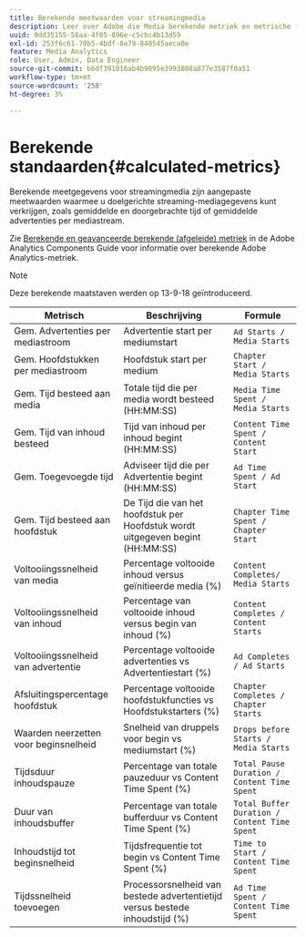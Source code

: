 ```yaml
---
title: Berekende meetwaarden voor streamingmedia
description: Leer over Adobe die Media berekende metriek en metrische formules stroomt.
uuid: 9dd35155-58aa-4f05-896e-c5cbc4b13d59
exl-id: 253f6c61-70b5-4bdf-8e79-840545aeca0e
feature: Media Analytics
role: User, Admin, Data Engineer
source-git-commit: b6df391016ab4b9095e3993808a877e3587f0a51
workflow-type: tm+mt
source-wordcount: '258'
ht-degree: 3%

---
```


# Berekende standaarden{#calculated-metrics}

Berekende meetgegevens voor streamingmedia zijn aangepaste meetwaarden waarmee u doelgerichte streaming-mediagegevens kunt verkrijgen, zoals gemiddelde en doorgebrachte tijd of gemiddelde advertenties per mediastream.

Zie [Berekende en geavanceerde berekende (afgeleide) metriek](https://experienceleague.adobe.com/docs/analytics/components/calculated-metrics/cm-overview.html?lang=en) in de Adobe Analytics Components Guide voor informatie over berekende Adobe Analytics-metriek.

>[!NOTE]
>
>Deze berekende maatstaven werden op 13-9-18 geïntroduceerd.

| Metrisch | Beschrijving | Formule |
|---|---|---|
| Gem. Advertenties per mediastroom | Advertentie start per mediumstart | `Ad Starts / Media Starts` |
| Gem. Hoofdstukken per mediastroom | Hoofdstuk start per medium | `Chapter Start / Media Starts` |
| Gem. Tijd besteed aan media | Totale tijd die per media wordt besteed (HH:MM:SS) | `Media Time Spent / Media Starts` |
| Gem. Tijd van inhoud besteed | Tijd van inhoud per inhoud begint (HH:MM:SS) | `Content Time Spent / Content Start` |
| Gem. Toegevoegde tijd | Adviseer tijd die per Advertentie begint (HH:MM:SS) | `Ad Time Spent / Ad Start` |
| Gem. Tijd besteed aan hoofdstuk | De Tijd die van het hoofdstuk per Hoofdstuk wordt uitgegeven begint (HH:MM:SS) | `Chapter Time Spent / Chapter Start` |
| Voltooiingssnelheid van media | Percentage voltooide inhoud versus geïnitieerde media (%) | `Content Completes/ Media Starts` |
| Voltooiingssnelheid van inhoud | Percentage van voltooide inhoud versus begin van inhoud (%) | `Content Completes / Content Starts` |
| Voltooiingssnelheid van advertentie | Percentage voltooide advertenties vs Advertentiestart (%) | `Ad Completes / Ad Starts` |
| Afsluitingspercentage hoofdstuk | Percentage voltooide hoofdstukfuncties vs Hoofdstukstarters (%) | `Chapter Completes / Chapter Starts` |
| Waarden neerzetten voor beginsnelheid | Snelheid van druppels voor begin vs mediumstart (%) | `Drops before Starts / Media Starts` |
| Tijdsduur inhoudspauze | Percentage van totale pauzeduur vs Content Time Spent (%) | `Total Pause Duration / Content Time Spent` |
| Duur van inhoudsbuffer | Percentage van totale bufferduur vs Content Time Spent (%) | `Total Buffer Duration / Content Time Spent` |
| Inhoudstijd tot beginsnelheid | Tijdsfrequentie tot begin vs Content Time Spent (%) | `Time to Start / Content Time Spent` |
| Tijdssnelheid toevoegen | Processorsnelheid van bestede advertentietijd versus bestede inhoudstijd (%) | `Ad Time Spent / Content Time Spent` |
